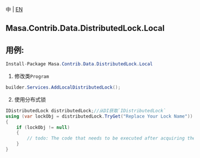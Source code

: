 中 | [EN](README.md)

## Masa.Contrib.Data.DistributedLock.Local

## 用例:

```c#
Install-Package Masa.Contrib.Data.DistributedLock.Local
```

1. 修改类`Program`

``` C#
builder.Services.AddLocalDistributedLock();
```

2. 使用分布式锁

``` C#
IDistributedLock distributedLock;//从DI获取`IDistributedLock`
using (var lockObj = distributedLock.TryGet("Replace Your Lock Name"))
{
    if (lockObj != null)
    {
        // todo: The code that needs to be executed after acquiring the distributed lock
    }
}
```